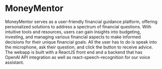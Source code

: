 # MoneyMentor

MoneyMentor serves as a user-friendly financial guidance platform, offering personalized solutions to address a spectrum of financial questions. With intuitive tools and resources, users can gain insights into budgeting, investing, and managing various financial aspects to make informed decisions for their unique financial goals. All the user has to do is speak into the microphone, ask their question, and click the button to receive advice. The webapp is built with a ReactJS front end and a backend that has OpenAI API integration as well as react-speech-recognition for our voice assistant.
